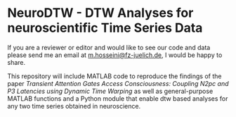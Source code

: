 # NeuroDTW - DTW Analyses for neuroscientific Time Series Data

If you are a reviewer or editor and would like to see our code and data please send me an email at m.hosseini@fz-juelich.de, I would be happy to share.

This repository will include MATLAB code to reproduce the findings of the paper _Transient Attention Gates Access Consciousness: Coupling N2pc and P3 Latencies using Dynamic Time Warping_ as well as general-purpose MATLAB functions and a Python module that enable dtw based analyses for any two time series obtained in neuroscience.